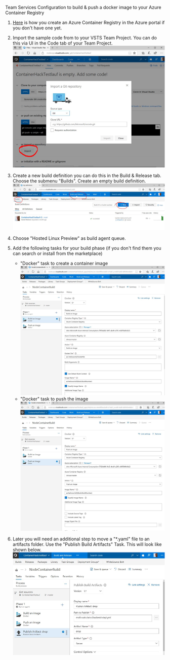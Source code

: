 Team Services Configuration to build & push a docker image to your Azure Container Registry

1. [Here](https://docs.microsoft.com/en-us/azure/container-registry/container-registry-get-started-portal) is how you create an Azure Container Registry in the Azure portal if you don't have one yet.


1. Import the sample code from to your VSTS Team Project. You can do this via UI in the Code tab of your Team Project.
![](images/import_code.jpg)

1. Create a new build definition you can do this in the Build & Release tab. Choose the submenu "Builds". Create an empty build definition.
![](images/newbuilddefinition.jpg)

1. Choose "Hosted Linux Preview" as build agent queue.

1. Add the following tasks for your build phase (if you don't find them you can search or install from the marketplace)
    - "Docker" task to create a container image
    ![](images/vstshelloworldbuildimage.jpg)
    - "Docker" task to push the image
    ![](images/vstshelloworldpushimage.jpg)

1. Later you will need an additional step to move a "*.yaml" file to an artifacts folder. Use the "Publish Build Artifacts" Task. This will look like shown below.
![](images/vstsdropyaml.jpg)
